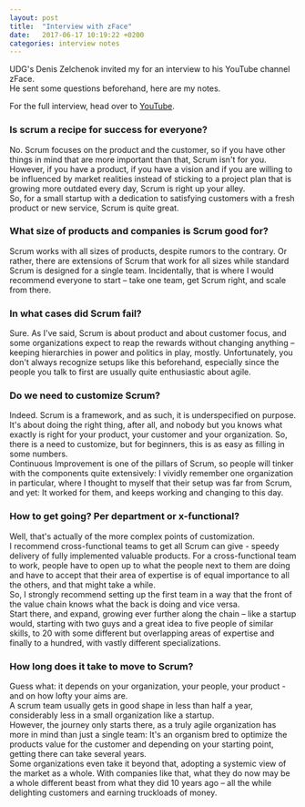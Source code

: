 ```yaml
---
layout: post
title:  "Interview with zFace"
date:   2017-06-17 10:19:22 +0200
categories: interview notes
---
```


UDG's Denis Zelchenok invited my for an interview to his YouTube channel zFace.  
He sent some questions beforehand, here are my notes.

For the full interview, head over to [YouTube](https://www.youtube.com/watch?v=_yE7egm56XA).

### Is scrum a recipe for success for everyone?
No. Scrum focuses on the product and the customer, so if you have other things in mind that are more important than that, Scrum isn't for you.  
However, if you have a product, if you have a vision and if you are willing to be influenced by market realities instead of sticking to a project plan that is growing more outdated every day, Scrum is right up your alley.  
So, for a small startup with a dedication to satisfying customers with a fresh product or new service, Scrum is quite great.  

### What size of products and companies is Scrum good for?
Scrum works with all sizes of products, despite rumors to the contrary. Or rather, there are extensions of Scrum that work for all sizes while standard Scrum is designed for a single team. Incidentally, that is where I would recommend everyone to start – take one team, get Scrum right, and scale from there.

### In what cases did Scrum fail?
Sure. As I've said, Scrum is about product and about customer focus, and some organizations expect to reap the rewards without changing anything – keeping hierarchies in power and politics in play, mostly. Unfortunately, you don't always recognize setups like this beforehand, especially since the people you talk to first are usually quite enthusiastic about agile.

### Do we need to customize Scrum?
Indeed. Scrum is a framework, and as such, it is underspecified on purpose. It's about doing the right thing, after all, and nobody but you knows what exactly is right for your product, your customer and your organization. So, there is a need to customize, but for beginners, this is as easy as filling in some numbers.  
Continuous Improvement is one of the pillars of Scrum, so people will tinker with the components quite extensively: I vividly remember one organization in particular, where I thought to myself that their setup was far from Scrum, and yet: It worked for them, and keeps working and changing to this day.

### How to get going? Per department or x-functional?
Well, that's actually of the more complex points of customization.  
I recommend cross-functional teams to get all Scrum can give - speedy delivery of fully implemented valuable products. For a cross-functional team to work, people have to open up to what the people next to them are doing and have to accept that their area of expertise is of equal importance to all the others, and that might take a while.  
So, I strongly recommend setting up the first team in a way that the front of the value chain knows what the back is doing and vice versa.  
Start there, and expand, growing ever further along the chain – like a startup would, starting with two guys and a great idea to five people of similar skills, to 20 with some different but overlapping areas of expertise and finally to a hundred, with vastly different specializations.  

### How long does it take to move to Scrum?
Guess what: it depends on your organization, your people, your product - and on how lofty your aims are.  
A scrum team usually gets in good shape in less than half a year, considerably less in a small organization like a startup.  
However, the journey only starts there, as a truly agile organization has more in mind than just a single team: It's an organism bred to optimize the products value for the customer and depending on your starting point, getting there can take several years.  
Some organizations even take it beyond that, adopting a systemic view of the market as a whole. With companies like that, what they do now may be a whole different beast from what they did 10 years ago – all the while delighting customers and earning truckloads of money.  